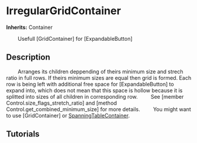 # IrregularGridContainer

**Inherits:** Container

&nbsp;&nbsp;&nbsp;&nbsp;&nbsp;&nbsp;&nbsp;&nbsp;Usefull [GridContainer] for [ExpandableButton]
&nbsp;&nbsp;&nbsp;&nbsp;
## Description 

&nbsp;&nbsp;&nbsp;&nbsp;&nbsp;&nbsp;&nbsp;&nbsp;Arranges its children deppending of theirs minimum size and strech ratio in full rows. If theirs minimum sizes are equal then grid is formed. Each row is being left with additional free space for [ExpandableButton] to expand into, which does not mean that this space is hollow because it is splitted into sizes of all children in corresponding row. 
&nbsp;&nbsp;&nbsp;&nbsp;&nbsp;&nbsp;&nbsp;&nbsp;See [member Control.size_flags_stretch_ratio] and [method Control.get_combined_minimum_size] for more details.
&nbsp;&nbsp;&nbsp;&nbsp;&nbsp;&nbsp;&nbsp;&nbsp;You might want to use [GridContainer] or <span style="color:LightGreen;"><a rel="nofollow" href="https://github.com/Magodra/SpanningTableContainer">SpanningTableContainer</a></span>.
&nbsp;&nbsp;&nbsp;&nbsp;
## Tutorials 

	